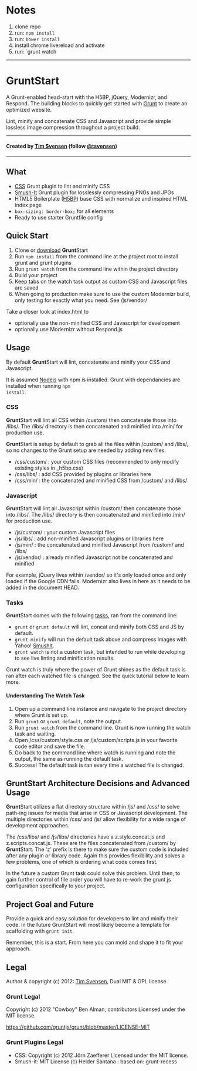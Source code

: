 # Notes

1. clone repo
2. run: `npm install`
3. run: `bower install`
4. install chrome livereload and activate
5. run: `grunt watch

* * *

# GruntStart
A Grunt-enabled head-start with the H5BP, jQuery, Modernizr, and Respond. The building blocks to quickly get started with [Grunt](http://gruntjs.com/) to create an optimized website.

Lint, minify and concatenate CSS and Javascript and provide simple lossless image compression throughout a project build.

* * *
#### Created by [Tim Svensen](http://timsvensen.com) (follow [@tsvensen](https://twitter.com/tsvensen))
* * *

## What
* [CSS](https://npmjs.org/package/grunt-css) Grunt plugin to lint and minify CSS
* [Smush-It](https://npmjs.org/package/grunt-smushit) Grunt plugin for losslessly compressing PNGs and JPGs
* HTML5 Boilerplate ([H5BP](http://html5boilerplate.com/)) base CSS with normalize and inspired HTML index page
* <code>box-sizing: border-box;</code> for all elements
* Ready to use starter Gruntfile config


## Quick Start
1. Clone or [download](https://github.com/tsvensen/gruntstart/archive/master.zip) <strong>Grunt</strong>Start
2. Run <code>npm install</code> from the command line at the project root to install grunt and grunt plugins
3. Run <code>grunt watch</code> from the command line within the project directory
4. Build your project
5. Keep tabs on the watch task output as custom CSS and Javascript files are saved
6. When going to production make sure to use the custom Modernizr build, only testing for exactly what you need. See /js/vendor/

Take a closer look at index.html to
* optionally use the non-minified CSS and Javascript for development
* optionally use Modernizr without Respond.js


## Usage
By default <strong>Grunt</strong>Start will lint, concatenate and minify your CSS and Javascript.

It is assumed [Nodejs](http://nodejs.org/) with npm is installed. Grunt with dependancies are installed when running <code>npm install</code>.

### CSS
<strong>Grunt</strong>Start will lint all CSS within /custom/ then concatenate those into /libs/. The /libs/ directory is then concatenated and minified into /min/ for production use.

<strong>Grunt</strong>Start is setup by default to grab all the files within /custom/ and /libs/, so no changes to the Grunt setup are needed by adding new files.

* /css/custom/ : your custom CSS files (recommended to only modify existing styles in _h5bp.css)
* /css/libs/ : add CSS provided by plugins or libraries here
* /css/min/ : the concatenated and minified CSS from /custom/ and /libs/

### Javascript
<strong>Grunt</strong>Start will lint all Javascript within /custom/ then concatenate those into /libs/. The /libs/ directory is then concatenated and minified into /min/ for production use.

* /js/custom/ : your custom Javascript files
* /js/libs/ : add non-minified Javascript plugins or libraries here
* /js/min/ : the concatenated and minified Javascript from /custom/ and /libs/
* /js/vendor/ : already minified Javascript not be concatenated and minified

For example, jQuery lives within /vendor/ so it's only loaded once and only loaded if the Google CDN fails. Modernizr also lives in here as it needs to be added in the document HEAD.

### Tasks
<strong>Grunt</strong>Start comes with the following [tasks](https://github.com/gruntjs/grunt/blob/0.3-stable/docs/getting_started.md#tasks-and-helpers), ran from the command line:

* <code>grunt</code> or <code>grunt default</code> will lint, concat and minify both CSS and JS by default.
* <code>grunt minify</code> will run the default task above and compress images with Yahoo! [SmushIt](http://www.smushit.com/ysmush.it/).
* <code>grunt watch</code> is not a custom task, but intended to run while developing to see live linting and minification results.

Grunt watch is truly where the power of Grunt shines as the default task is ran after each watched file is changed. See the quick tutorial below to learn more.

#### Understanding The Watch Task
1. Open up a command line instance and navigate to the project directory where Grunt is set up.
2. Run <code>grunt</code> or <code>grunt default</code>, note the output.
3. Run <code>grunt watch</code> from the command line. Grunt is now running the watch task and waiting.
4. Open /css/custom/style.css or /js/custom/scripts.js in your favorite code editor and save the file.
5. Go back to the command line where watch is running and note the output, the same as running the default task.
6. Success! The default task is ran every time a watched file is changed.


## GruntStart Architecture Decisions and Advanced Usage
<strong>Grunt</strong>Start utilizes a flat directory structure within /js/ and /css/ to solve path-ing issues for media that arise in CSS or Javascript development. The multiple directories within /css/ and /js/ allow flexibility for a wide range of development approaches.

The /css/libs/ and /js/libs/ directories have a z.style.concat.js and z.scripts.concat.js. These are the files concatenated from /custom/ by <strong>Grunt</strong>Start. The 'z' prefix is there to make sure the custom code is included after any plugin or library code. Again this provides flexibility and solves a few problems, one of which is ordering what code comes first.

In the future a custom Grunt task could solve this problem. Until then, to gain further control of file order you will have to re-work the grunt.js configuration specifically to your project.


## Project Goal and Future
Provide a quick and easy solution for developers to lint and minify their code. In the future GruntStart will most likely become a template for scaffolding with <code>grunt init</code>.

Remember, this is a start. From here you can mold and shape it to fit your approach.


## Legal
Author & copyright (c) 2012: [Tim Svensen](http://timsvensen.com), Dual MIT & GPL license

### Grunt Legal
Copyright (c) 2012 "Cowboy" Ben Alman, contributors Licensed under the MIT license.

https://github.com/gruntjs/grunt/blob/master/LICENSE-MIT

### Grunt Plugins Legal
* CSS: Copyright (c) 2012 Jörn Zaefferer Licensed under the MIT license.
* Smush-it: MIT License (c) Helder Santana : based on: grunt-recess

